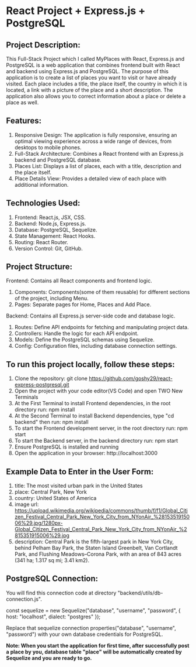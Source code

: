 # React Project + Express.js + PostgreSQL
## Project Description:
This Full-Stack Project which I called MyPlaces with React, Express.js and PostgreSQL is a web application that combines frontend built with React and backend using Express.js and PostgreSQL. Тhe purpose of this application is to create a list of places you want to visit or have already visited. Each place includes a title, the place itself, the country in which it is located, a link with a picture of the place and a short description. The application also allows you to correct information about a place or delete a place as well. 

## Features:
1. Responsive Design: The application is fully responsive, ensuring an optimal viewing experience across a wide range of devices, from desktops to mobile phones.
2. Full-Stack Architecture: Combines a React frontend with an Express.js backend and PostgreSQL database.
3. Places List: Displays a list of places, each with a title, description and the place itself.
4. Place Details View: Provides a detailed view of each place with additional information.

## Technologies Used:
1. Frontend: React.js, JSX, CSS.
2. Backend: Node.js, Express.js.
3. Database: PostgreSQL, Sequelize.
4. State Management: React Hooks.
5. Routing: React Router.
6. Version Control: Git, GitHub.

## Project Structure:
Frontend: Contains all React components and frontend logic.
 1. Components: Components(some of them reusable) for different sections of the project, including Menu.
 2. Pages: Separate pages for Home, Places and Add Place.

Backend: Contains all Express.js server-side code and database logic.
 1. Routes: Define API endpoints for fetching and manipulating project data.
 2. Controllers: Handle the logic for each API endpoint.
 3. Models: Define the PostgreSQL schemas using Sequelize.
 4. Config: Configuration files, including database connection settings.

## To run this project locally, follow these steps:
1. Clone the repository: git clone https://github.com/goshy29/react-express-postgresql.git
2. Open the project with your code editor(VS Code) and open TWO New Terminals
3. At the First Terminal to install Frontend dependencies, in the root directory run: npm install
4. At the Second Terminal to install Backend dependencies, type "cd backend" then run: npm install
5. To start the Frontend development server, in the root directory run: npm start
6. To start the Backend server, in the backend directory run: npm start
7. Ensure PostgreSQL is installed and running
8. Open the application in your browser: http://localhost:3000 

## Example Data to Enter in the User Form: 
1. title: The most visited urban park in the United States
2. place: Central Park, New York
3. country: United States of America
4. image url: https://upload.wikimedia.org/wikipedia/commons/thumb/f/f1/Global_Citizen_Festival_Central_Park_New_York_City_from_NYonAir_%2815351915006%29.jpg/1280px-Global_Citizen_Festival_Central_Park_New_York_City_from_NYonAir_%2815351915006%29.jpg
5. description: Central Park is the fifth-largest park in New York City, behind Pelham Bay Park, the Staten Island Greenbelt, Van Cortlandt Park, and Flushing Meadows–Corona Park, with an area of 843 acres (341 ha; 1.317 sq mi; 3.41 km2).

## PostgreSQL Connection:
You will find this connection code at directory "backend/utils/db-connection.js".

const sequelize = new Sequelize("database", "username", "password", {
    host: "localhost",
    dialect: "postgres"
});

Replace that sequelize connection properties("database", "username", "password") with your own database credentials for PostgreSQL.

**Note: When you start the application for first time, after successfully post a place by you, database table "place" will be automatically created by Sequelize and you are ready to go.**

